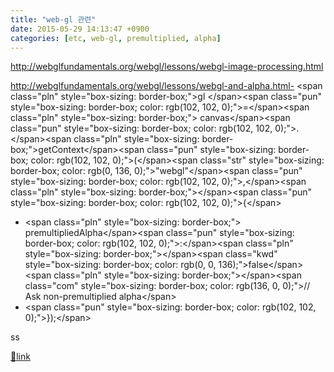 ```yaml
---
title: "web-gl 관련"
date: 2015-05-29 14:13:47 +0900
categories: [etc, web-gl, premultiplied, alpha]
---
```


http://webglfundamentals.org/webgl/lessons/webgl-image-processing.html

  
http://webglfundamentals.org/webgl/lessons/webgl-and-alpha.html- &lt;span class="pln" style="box-sizing: border-box;"&gt;gl &lt;/span&gt;&lt;span class="pun" style="box-sizing: border-box; color: rgb(102, 102, 0);"&gt;=&lt;/span&gt;&lt;span class="pln" style="box-sizing: border-box;"&gt; canvas&lt;/span&gt;&lt;span class="pun" style="box-sizing: border-box; color: rgb(102, 102, 0);"&gt;.&lt;/span&gt;&lt;span class="pln" style="box-sizing: border-box;"&gt;getContext&lt;/span&gt;&lt;span class="pun" style="box-sizing: border-box; color: rgb(102, 102, 0);"&gt;(&lt;/span&gt;&lt;span class="str" style="box-sizing: border-box; color: rgb(0, 136, 0);"&gt;"webgl"&lt;/span&gt;&lt;span class="pun" style="box-sizing: border-box; color: rgb(102, 102, 0);"&gt;,&lt;/span&gt;&lt;span class="pln" style="box-sizing: border-box;"&gt;&lt;/span&gt;&lt;span class="pun" style="box-sizing: border-box; color: rgb(102, 102, 0);"&gt;{&lt;/span&gt;
- &lt;span class="pln" style="box-sizing: border-box;"&gt;  premultipliedAlpha&lt;/span&gt;&lt;span class="pun" style="box-sizing: border-box; color: rgb(102, 102, 0);"&gt;:&lt;/span&gt;&lt;span class="pln" style="box-sizing: border-box;"&gt;&lt;/span&gt;&lt;span class="kwd" style="box-sizing: border-box; color: rgb(0, 0, 136);"&gt;false&lt;/span&gt;&lt;span class="pln" style="box-sizing: border-box;"&gt;&lt;/span&gt;&lt;span class="com" style="box-sizing: border-box; color: rgb(136, 0, 0);"&gt;// Ask non-premultiplied alpha&lt;/span&gt;
- &lt;span class="pun" style="box-sizing: border-box; color: rgb(102, 102, 0);"&gt;});&lt;/span&gt;

  
ss


[🔗link](http://www.mins01.com/mh/tech/read/948)